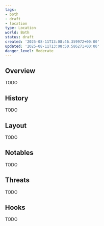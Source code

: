```yaml
---
tags:
- both
- draft
- location
type: Location
world: Both
status: draft
created: '2025-08-11T13:08:46.359972+00:00'
updated: '2025-08-11T13:08:50.586271+00:00'
danger_level: Moderate
---
```



## Overview

TODO
## History

TODO
## Layout

TODO
## Notables

TODO
## Threats

TODO
## Hooks

TODO
